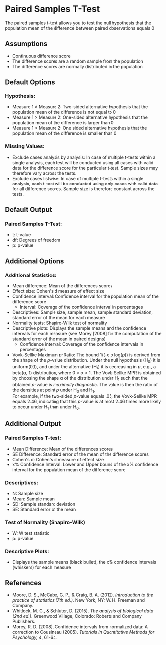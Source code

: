 Paired Samples T-Test
==========================

The paired samples t-test allows you to test the null hypothesis that the population mean of the difference between paired observations equals 0

Assumptions
-----------
- Continuous difference score
- The difference scores are a random sample from the population
- The difference scores are normally distributed in the population

Default Options
-------
### Hypothesis:
- Measure 1 &ne; Measure 2: Two-sided alternative hypothesis that the population mean of the difference is not equal to 0
- Measure 1 &gt; Measure 2: One-sided alternative hypothesis that the population mean of the difference is larger than 0
- Measure 1 &lt; Measure 2: One sided alternative hypothesis that the population mean of the difference is smaller than 0

### Missing Values:
 - Exclude cases analysis by analysis: In case of multiple t-tests within a single analysis, each test will be conducted using all cases with valid data for the difference score for the
  particular t-test. Sample sizes may therefore vary across the tests.
 - Exclude cases listwise: In case of multiple t-tests within a single analysis, each t-test will be conducted using only cases with valid data for all difference scores.
 Sample size is therefore constant across the tests.

Default Output
-------

### Paired Samples T-Test:
- t: t-value
- df: Degrees of freedom
- p: p-value

Additional Options
-------
### Additional Statistics:
- Mean difference: Mean of the differences scores
- Effect size: Cohen's d measure of effect size
- Confidence interval: Confidence interval for the population mean of the difference score
  - Interval: Coverage of the confidence interval in percentages
- Descriptives: Sample size, sample mean, sample standard deviation, standard error of the mean for each measure
- Normality tests: Shapiro-Wilk test of normality
- Descriptive plots: Displays the sample means and the confidence intervals for each measure (see Morey [2008] for the computation of the standard error of the mean in paired designs)
  - Confidence interval: Coverage of the confidence intervals in percentages
- Vovk-Sellke Maximum *p*-Ratio: The bound 1/(-e *p* log(*p*)) is derived from the shape of the *p*-value distribution. Under the null hypothesis (H<sub>0</sub>) it is uniform(0,1), and under the alternative (H<sub>1</sub>) it is decreasing in *p*, e.g., a beta(&#945;, 1) distribution, where 0 < &#945; < 1. The Vovk-Sellke MPR is obtained by choosing the shape &#945; of the distribution under H<sub>1</sub> such that the obtained *p*-value is *maximally diagnostic*. The value is then the ratio of the densities at point *p* under H<sub>0</sub> and H<sub>1</sub>.  
For example, if the two-sided *p*-value equals .05, the Vovk-Sellke MPR equals 2.46, indicating that this *p*-value is at most 2.46 times more likely to occur under H<sub>1</sub> than under H<sub>0</sub>.

Additional Output
-------

### Paired Samples T-test:
- Mean Difference: Mean of the differences scores
- SE Difference: Standard error of the mean of the difference scores
- Cohen's d: Cohen's d measure of effect size
- x% Confidence Interval: Lower and Upper bound of the x% confidence interval for the population mean of the difference score

### Descriptives:
- N: Sample size
- Mean: Sample mean
- SD: Sample standard deviation
- SE: Standard error of the mean

### Test of Normality (Shapiro-Wilk)
- W: W test statistic
- p: p-value

### Descriptive Plots:
- Displays the sample means (black bullet), the x% confidence intervals (whiskers) for each measure


References
-------
- Moore, D. S., McCabe, G. P., & Craig, B. A. (2012). *Introduction to the practice of statistics (7th ed.)*. New York, NY: W. H. Freeman and Company.
- Whitlock, M. C., & Schluter, D. (2015). *The analysis of biological data (2nd ed.)*. Greenwood Village, Colorado: Roberts and Company Publishers.
- Morey, R. D. (2008). Confidence intervals from normalized data: A correction to Cousineau (2005). *Tutorials in Quantitative Methods for Psychology, 4*, 61-64.
